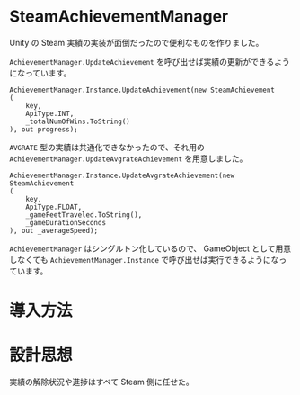 # SteamAchievementManager

Unity の Steam 実績の実装が面倒だったので便利なものを作りました。

`AchievementManager.UpdateAchievement` を呼び出せば実績の更新ができるようになっています。

```
AchievementManager.Instance.UpdateAchievement(new SteamAchievement
(
    key,
    ApiType.INT,
    _totalNumOfWins.ToString()
), out progress);
```

`AVGRATE` 型の実績は共通化できなかったので、それ用の `AchievementManager.UpdateAvgrateAchievement` を用意しました。

```
AchievementManager.Instance.UpdateAvgrateAchievement(new SteamAchievement
(
    key,
    ApiType.FLOAT,
    _gameFeetTraveled.ToString(),
    _gameDurationSeconds
), out _averageSpeed);
```

`AchievementManager` はシングルトン化しているので、 GameObject として用意しなくても `AchievementManager.Instance` で呼び出せば実行できるようになっています。

# 導入方法



# 設計思想

実績の解除状況や進捗はすべて Steam 側に任せた。
